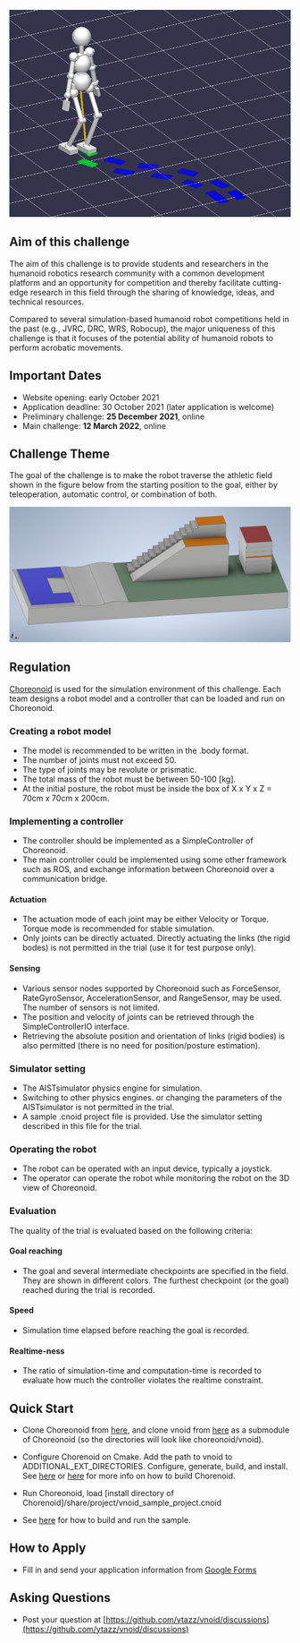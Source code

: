 ![top image](fig/robot.png "Top Image")

## Aim of this challenge

The aim of this challenge is to provide students and researchers in the humanoid robotics research community
 with a common development platform and an opportunity for competition and
 thereby facilitate cutting-edge research in this field
 through the sharing of knowledge, ideas, and technical resources.

Compared to several simulation-based humanoid robot competitions held in the past (e.g., JVRC, DRC, WRS, Robocup),
 the major uniqueness of this challenge is that it focuses of the potential ability of humanoid robots to perform acrobatic movements.


## Important Dates

- Website opening: early October 2021
- Application deadline: 30 October 2021 (later application is welcome)
- Preliminary challenge: **25 December 2021**, online
- Main challenge: **12 March 2022**, online

## Challenge Theme

The goal of the challenge is to make the robot traverse the athletic field shown in the figure below
 from the starting position to the goal, either by teleoperation, automatic control, or combination of both.

![field](fig/field.png "Athletics Field")

## Regulation

[Choreonoid](choreonoid.org) is used for the simulation environment of this challenge.
Each team designs a robot model and a controller that can be loaded and run on Choreonoid.

### Creating a robot model

- The model is recommended to be written in the .body format.
- The number of joints must not exceed 50.
- The type of joints may be revolute or prismatic.
- The total mass of the robot must be between 50-100 [kg].
- At the initial posture, the robot must be inside the box of X x Y x Z = 70cm x 70cm x 200cm.

### Implementing a controller

- The controller should be implemented as a SimpleController of Choreonoid.
- The main controller could be implemented using some other framework such as ROS,
  and exchange information between Choreonoid over a communication bridge.

#### Actuation
- The actuation mode of each joint may be either Velocity or Torque.
  Torque mode is recommended for stable simulation.
- Only joints can be directly actuated.
  Directly actuating the links (the rigid bodes) is not permitted in the trial (use it for test purpose only).
  
#### Sensing
- Various sensor nodes supported by Choreonoid such as ForceSensor, RateGyroSensor, AccelerationSensor, and RangeSensor, may be used.
  The number of sensors is not limited.
- The position and velocity of joints can be retrieved through the SimpleControllerIO interface.
- Retrieving the absolute position and orientation of links (rigid bodies) is also permitted
  (there is no need for position/posture estimation).

### Simulator setting
- The AISTsimulator physics engine for simulation.
- Switching to other physics engines. or changing the parameters of the AISTsimulator is not permitted in the trial.
- A sample .cnoid project file is provided.
  Use the simulator setting described in this file for the trial.

### Operating the robot
- The robot can be operated with an input device, typically a joystick.
- The operator can operate the robot while monitoring the robot on the 3D view of Choreonoid.

### Evaluation
The quality of the trial is evaluated based on the following criteria:

#### Goal reaching
- The goal and several intermediate checkpoints are specified in the field. They are shown in different colors.
  The furthest checkpoint (or the goal) reached during the trial is recorded.
  
#### Speed
- Simulation time elapsed before reaching the goal is recorded.
  
#### Realtime-ness
- The ratio of simulation-time and computation-time is recorded to evaluate how much the controller violates the realtime constraint.


## Quick Start
- Clone Choreonoid from [here](https://github.com/choreonoid/choreonoid), and clone vnoid from [here](https://github.com/ytazz/vnoid)
  as a submodule of Choreonoid (so the directories will look like choreonoid/vnoid).
- Configure Chorenoid on Cmake. Add the path to vnoid to ADDITIONAL_EXT_DIRECTORIES. Configure, generate, build, and install.
  See [here](https://choreonoid.org/en/documents/latest/install/install.html) or [here](https://choreonoid.org/ja/documents/latest/install/index.html)
  for more info on how to build Chorenoid.
- Run Choreonoid, load [install directory of Chorenoid]/share/project/vnoid_sample_project.cnoid

- See [here](https://ytazz.github.io/vnoid/build_sample.html) for how to build and run the sample.

## How to Apply
- Fill in and send your application information from [Google Forms](https://docs.google.com/forms/d/e/1FAIpQLSfSJpFjd2HKMdh3X6ul73qPH_Yzn0-rUjdUMSX40r42tThosQ/viewform?usp=sf_link)

## Asking Questions
- Post your question at [https://github.com/ytazz/vnoid/discussions](https://github.com/ytazz/vnoid/discussions)


